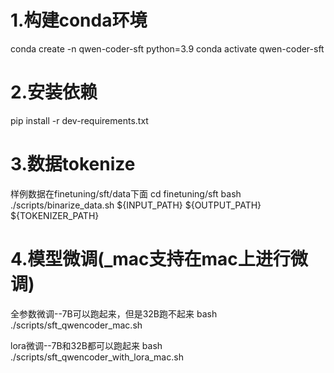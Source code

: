 # 1.构建conda环境
conda create -n qwen-coder-sft python=3.9
conda activate qwen-coder-sft

# 2.安装依赖
pip install -r dev-requirements.txt

# 3.数据tokenize
样例数据在finetuning/sft/data下面
cd finetuning/sft
bash ./scripts/binarize_data.sh ${INPUT_PATH} ${OUTPUT_PATH} ${TOKENIZER_PATH}

# 4.模型微调(_mac支持在mac上进行微调)

全参数微调--7B可以跑起来，但是32B跑不起来
bash ./scripts/sft_qwencoder_mac.sh

lora微调--7B和32B都可以跑起来
bash ./scripts/sft_qwencoder_with_lora_mac.sh

 